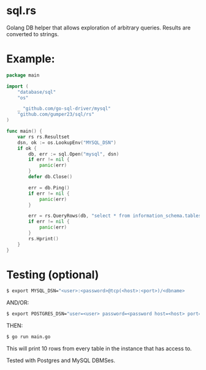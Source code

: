 # sql.rs
Golang DB helper that allows exploration of arbitrary queries. Results are converted to strings.

# Example:

```go
package main

import (
	"database/sql"
	"os"

	_ "github.com/go-sql-driver/mysql"
	"github.com/gumper23/sql/rs"
)

func main() {
	var rs rs.Resultset
	dsn, ok := os.LookupEnv("MYSQL_DSN")
	if ok {
		db, err := sql.Open("mysql", dsn)
		if err != nil {
			panic(err)
		}
		defer db.Close()

		err = db.Ping()
		if err != nil {
			panic(err)
		}

		err = rs.QueryRows(db, "select * from information_schema.tables")
		if err != nil {
			panic(err)
		}
		rs.Hprint()
	}
}

 ```

# Testing (optional)
```bash
$ export MYSQL_DSN="<user>:<password>@tcp(<host>:<port>)/<dbname>
```

AND/OR:

```bash
$ export POSTGRES_DSN="user=<user> password=<password host=<host> port=<port> dbname=<dbname> sslmode=disable"
```

THEN:
```bash
$ go run main.go
```

This will print 10 rows from every table in the instance that <user> has access to.
	
Tested with Postgres and MySQL DBMSes. 

